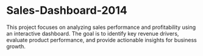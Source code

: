 # Sales-Dashboard-2014
This project focuses on analyzing sales performance and profitability using an interactive dashboard. The goal is to identify key revenue drivers, evaluate product performance, and provide actionable insights for business growth.  

